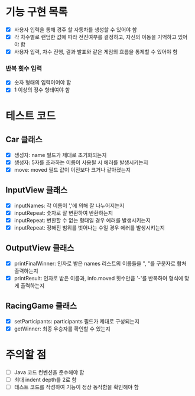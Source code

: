 # 기능 구현 목록

- [x] 사용자 입력을 통해 경주 할 자동차를 생성할 수 있어야 함
- [x] 각 차수별로 랜덤한 값에 따라 전진여부를 결정하고, 자신의 이동을 기억하고 있어야 함
- [x] 사용자 입력, 차수 진행, 결과 발표와 같은 게임의 흐름을 통제할 수 있어야 함

### 반복 횟수 입력

- [x] 숫자 형태의 입력이어야 함
- [x] 1 이상의 정수 형태여야 함

# 테스트 코드

## Car 클래스

- [x] 생성자: name 필드가 제대로 초기화되는지
- [x] 생성자: 5자를 초과하는 이름이 사용될 시 에러를 발생시키는지
- [x] move: moved 필드 값이 이전보다 크거나 같아졌는지

## InputView 클래스

- [x] inputNames: 각 이름이 ','에 의해 잘 나누어지는지
- [x] inputRepeat: 숫자로 잘 변환하여 반환하는지
- [x] inputRepeat: 변환할 수 없는 형태일 경우 에러를 발생시키는지
- [x] inputRepeat: 정해진 범위를 벗어나는 수일 경우 에러를 발생시키는지

## OutputView 클래스

- [x] printFinalWinner: 인자로 받은 names 리스트의 이름들을 ", "를 구분자로 합쳐 출력하는지
- [x] printResult: 인자로 받은 이름과, info.moved 횟수만큼 '-'를 반복하여 형식에 맞게 출력하는지

## RacingGame 클래스

- [x] setParticipants: participants 필드가 제대로 구성되는지
- [x] getWinner: 최종 우승자를 확인할 수 있는지

# 주의할 점

- [ ] Java 코드 컨벤션을 준수해야 함
- [ ] 최대 indent depth를 2로 함
- [ ] 테스트 코드를 작성하여 기능이 정상 동작함을 확인해야 함